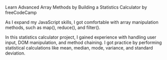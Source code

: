 Learn Advanced Array Methods by Building a Statistics Calculator by freeCodeCamp

As I expand my JavaScript skills, I got comfortable with array manipulation methods, such as map(), reduce(), and filter().

In this statistics calculator project, I gained experience with handling user input, DOM manipulation, and method chaining. I got practice by performing statistical calculations like mean, median, mode, variance, and standard deviation.
